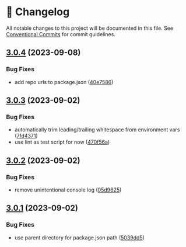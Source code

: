<!-- markdownlint-disable --><!-- textlint-disable -->

# 📓 Changelog

All notable changes to this project will be documented in this file. See
[Conventional Commits](https://conventionalcommits.org) for commit guidelines.

## [3.0.4](https://github.com/rexxars/cf-dns-updater/compare/v3.0.3...v3.0.4) (2023-09-08)

### Bug Fixes

- add repo urls to package.json ([40e7586](https://github.com/rexxars/cf-dns-updater/commit/40e7586fe0d841f8c1dcb6e4cab312f1ea44ac11))

## [3.0.3](https://github.com/rexxars/cf-dns-updater/compare/v3.0.2...v3.0.3) (2023-09-02)

### Bug Fixes

- automatically trim leading/trailing whitespace from environment vars ([7fd4371](https://github.com/rexxars/cf-dns-updater/commit/7fd4371ddb12ba1f5f0d9d23474ee164816cb6d8))
- use lint as test script for now ([470f56a](https://github.com/rexxars/cf-dns-updater/commit/470f56a6680b4f2384e91385845498474762039a))

## [3.0.2](https://github.com/rexxars/cf-dns-updater/compare/v3.0.1...v3.0.2) (2023-09-02)

### Bug Fixes

- remove unintentional console log ([05d9625](https://github.com/rexxars/cf-dns-updater/commit/05d96259e9585178fe099240fe4580c869cdd97f))

## [3.0.1](https://github.com/rexxars/cf-dns-updater/compare/v3.0.0...v3.0.1) (2023-09-02)

### Bug Fixes

- use parent directory for package.json path ([5039dd5](https://github.com/rexxars/cf-dns-updater/commit/5039dd5a5dbbcc3bbef9eb364d9b22934cf71b97))
